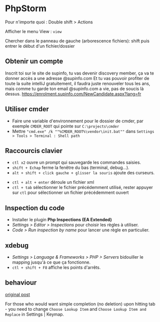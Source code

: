 # PhpStorm

Pour n'importe quoi : Double shift > Actions

Afficher le menu View : `view`

Chercher dans le panneau de gauche (arborescence fichiers): shift puis entrer le début d'un fichier/dossier

## Obtenir un compte

Inscrit toi sur le site de supinfo, tu vas devenir discovery member, ça va te donner accès a une adresse @supinfo.com
Et tu vas pouvoir profiter de toute la suite intelliJ gratuitement, il faudra juste renouveler tous les ans, mais comme tu garde ton email @supinfo.com a vie, pas de soucis là dessus.
https://enrolment.supinfo.com/NewCandidate.aspx?lang=fr

## Utiliser cmder

* Faire une variable d'environnement pour le dossier de cmder, par exemple `CMDER_ROOT` qui pointe sur `C:\projects\cmder`
* Mettre `"cmd.exe" /k ""%CMDER_ROOT%\vendor\init.bat""` dans `Settings > Tools > Terminal : Shell path`

## Raccourcis clavier

* `ctl x2` ouvre un prompt qui sauvegarde les commandes saisies.
* `shift + Echap` ferme la fenêtre du bas (terminal, debug...).
* `alt + shift + click gauche + glisser la souris` ajoute des curseurs.
- `ctl + alt + enter` déroule un fichier xml
- `ctl + tab` sélectionner le fichier précédemment utilisé, rester appuyer sur `ctl` pour sélectionner un fichier précédemment ouvert

## Inspection du code

- Installer le plugin **Php Inspections (EA Extended)**
- *Settings > Editor > Inspections* pour choisir les règles à utiliser.
- *Code > Run inspection by name* pour lancer une règle en particulier.

## xdebug

- *Settings > Language & Frameworks > PHP > Servers* bidouiller le mapping jusqu'à ce que ça fonctionne.
- `ctl + shift + F8` affiche les points d'arrêts.

## behaviour

[original post](https://intellij-support.jetbrains.com/hc/en-us/community/posts/207074075/comments/360001817819)

For those who would want simple completion (no deletion) upon hitting tab - you need to change `Choose Lookup Item` and `Choose Lookup Item and Replace` in Settings | Keymap.